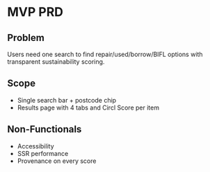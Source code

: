 # MVP PRD

## Problem
Users need one search to find repair/used/borrow/BIFL options with transparent sustainability scoring.

## Scope
- Single search bar + postcode chip  
- Results page with 4 tabs and Circl Score per item  

## Non-Functionals
- Accessibility  
- SSR performance  
- Provenance on every score

